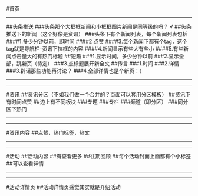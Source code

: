 #首页
***
##头条推送
###头条那个大框框新闻和小框框图片新闻是同等级的吗？ √
##头条推送下的新闻（这个好像是资讯）
###头条下有个新闻列表，每个新闻列表包括
####1.多少分钟以前，即时间
####2.点赞
####3.每个新闻下都有个tag，这个tag就是导航栏-资讯下拉框的内容
####4.新闻显示有些大有些小
####5.有些新闻点击量大的有热门标题
##短趣
###1.显示时间，多少分钟以前
###2.显示全部，跳新页（待定）
###3.点标题展开新全文
##传言
###1.时间
###2.详情
###3.辟谣那些功能再讨论？
###4.全部详情也是个新页：）
***
***
#资讯
##资讯分区（不如我们做一个合并的？页面可以套用分区模板）
##资讯下有时间点赞
##边上有不同板块
###专题
###专栏
###频道（即分区）
###同分区下热门
***
***
#资讯内容
##点赞，热门标签，热文
***
***
#活动
##活动内容
##有查看更多
##往期回顾
##每个活动封面上面都有个小标签
##可以查看详情

***
***
#活动详情页
##活动详情页感觉其实就是介绍活动